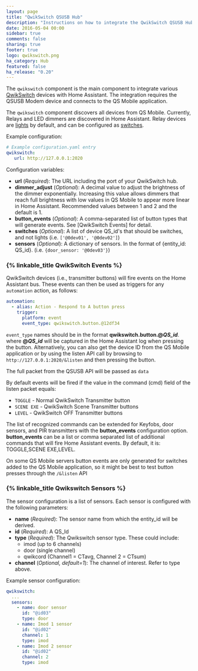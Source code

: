 ```yaml
---
layout: page
title: "QwikSwitch QSUSB Hub"
description: "Instructions on how to integrate the QwikSwitch QSUSB Hub into Home Assistant."
date: 2016-05-04 00:00
sidebar: true
comments: false
sharing: true
footer: true
logo: qwikswitch.png
ha_category: Hub
featured: false
ha_release: "0.20"
---
```


The `qwikswitch` component is the main component to integrate various [QwikSwitch](http://www.qwikswitch.co.za/) devices with Home Assistant. The integration requires the QSUSB Modem device and connects to the QS Mobile application.

The `qwikswitch` component discovers all devices from QS Mobile. Currently, Relays and LED dimmers are discovered in Home Assistant. Relay devices are [lights](/components/light.qwikswitch/) by default, and can be configured as [switches](/components/switch.qwikswitch/).

Example configuration:

```yaml
# Example configuration.yaml entry
qwikswitch:
   url: http://127.0.0.1:2020
```

Configuration variables:

- **url** (*Required*): The URL including the port of your QwikSwitch hub.
- **dimmer_adjust** (*Optional*): A decimal value to adjust the brightness of the dimmer exponentially. Increasing this value allows dimmers that reach full brightness with low values in QS Mobile to appear more linear in Home Assistant. Recommended values between 1 and 2 and the default is 1.
- **button_events** (*Optional*): A comma-separated list of button types that will generate events. See [QwikSwitch Events] for detail.
- **switches** (*Optional*): A list of device QS_id's that should be switches, and not lights (i.e. `['@0dev01', '@0dev02']`)
- **sensors** (*Optional*): A dictionary of sensors. In the format of {entity_id: QS_id}. (i.e. `{door_sensor: '@0dev03'}`)

### {% linkable_title QwikSwitch Events %}

QwikSwitch devices (i.e., transmitter buttons) will fire events on the Home Assistant bus. These events can then be used as triggers for any `automation` action, as follows:

```yaml
automation:
  - alias: Action - Respond to A button press
    trigger:
      platform: event
      event_type: qwikswitch.button.@12df34
```

`event_type` names should be in the format **qwikswitch.button.@_QS_id_**. where **@_QS_id_** will be captured in the Home Assistant log when pressing the button. Alternatively, you can also get the device ID from the QS Mobile application or by using the listen API call by browsing to `http://127.0.0.1:2020/&listen` and then pressing the button.

The full packet from the QSUSB API will be passed as `data`

By default events will be fired if the value in the command (cmd) field of the listen packet equals:
- `TOGGLE` - Normal QwikSwitch Transmitter button
- `SCENE EXE` - QwikSwitch Scene Transmitter buttons
- `LEVEL` - QwikSwitch OFF Transmitter buttons

The list of recognized commands can be extended for Keyfobs, door sensors, and PIR transmitters with the **button_events** configuration option. **button_events** can be a list or comma separated list of additional commands that will fire Home Assistant events. By default, it is: TOGGLE,SCENE EXE,LEVEL.

On some QS Mobile servers button events are only generated for switches added to the QS Mobile application, so it might be best to test button presses through the `/&listen` API

### {% linkable_title Qwikswitch Sensors %}

The sensor configuration is a list of sensors. Each sensor is configured with the following parameters:

- **name** (*Required*): The sensor name from which the entity_id will be derived.
- **id** (*Required*): A QS_Id
- **type** (*Required*): The Qwikswitch sensor type. These could include:
   - imod (up to 6 channels)
   - door (single channel)
   - qwikcord (Channel1 = CTavg, Channel 2 = CTsum)
- **channel** (*Optional, default=1*): The channel of interest. Refer to type above.


Example sensor configuration:

```yaml
qwikswitch:
  ...
  sensors:
    - name: door sensor
      id: "@id03"
      type: door
    - name: Imod 1 sensor
      id: "@id02"
      channel: 1
      type: imod
    - name: Imod 2 sensor
      id: "@id02"
      channel: 2
      type: imod
```

